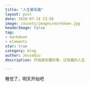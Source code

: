 ```yaml
---
title: "人生要有趣"
layout: post
date: 2020-07-14 23:50
image: /assets/images/markdown.jpg
headerImage: false
tag:
- markdown
- elements
star: true
category: blog
author: JesseQiu
description: 开始做有趣的事，过有趣的人生

---
```


睡觉了，明天开始吧